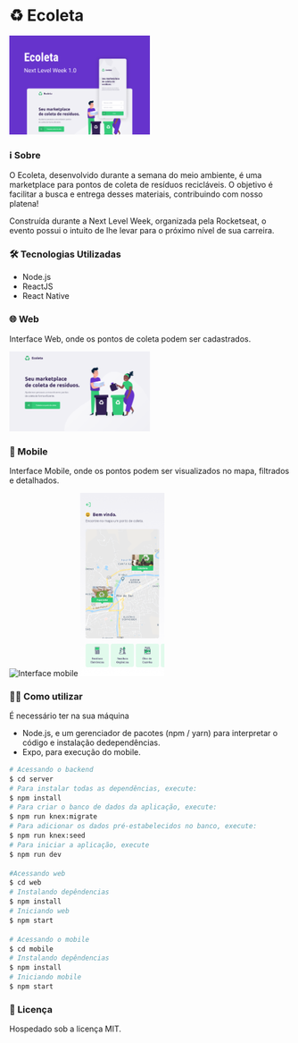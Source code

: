 # ♻ Ecoleta

<img src=".github/Ecoleta.png" alt="Ecoleta" width="50%" height="50%" />

### ℹ Sobre
O Ecoleta, desenvolvido durante a semana do meio ambiente, é uma marketplace para pontos de coleta de resíduos recicláveis. O objetivo é facilitar a busca e entrega desses materiais, contribuindo com nosso platena!

Construída durante a Next Level Week, organizada pela Rocketseat, o evento possui o intuito de lhe levar para o próximo nível de sua carreira.

### 🛠 Tecnologias Utilizadas
- Node.js
- ReactJS
- React Native

### 🌐 Web
Interface Web, onde os pontos de coleta podem ser cadastrados.

<img src=".github/Web-Home.png" alt="Interface web" width="50%" height="50%" /> 

### 📱 Mobile
Interface Mobile, onde os pontos podem ser visualizados no mapa, filtrados e detalhados.
<div align="left">
    <img src=".github/Mobile-Início.png" alt="Interface mobile" width="30%" height="30%" />
    <img src=".github/Mobile-Home.png" alt="Interface mobile" width="30%" height="30%" />
</div>

### 👨‍💻 Como utilizar
É necessário ter na sua máquina
- Node.js, e um gerenciador de pacotes (npm / yarn) para interpretar o código e instalação dedependências.
- Expo, para execução do mobile.

```sh
# Acessando o backend
$ cd server
# Para instalar todas as dependências, execute:
$ npm install
# Para criar o banco de dados da aplicação, execute:
$ npm run knex:migrate
# Para adicionar os dados pré-estabelecidos no banco, execute:
$ npm run knex:seed
# Para iniciar a aplicação, execute
$ npm run dev

#Acessando web
$ cd web
# Instalando depêndencias
$ npm install
# Iniciando web
$ npm start

# Acessando o mobile
$ cd mobile
# Instalando depêndencias
$ npm install
# Iniciando mobile
$ npm start
```

### 📄 Licença
Hospedado sob a licença MIT.
